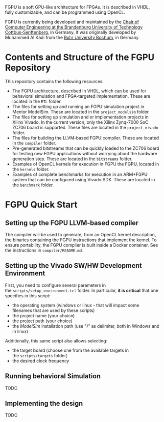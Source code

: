 FGPU is a soft GPU-like architecture for FPGAs. It is described in VHDL, fully customizable, and can be programmed using OpenCL.

FGPU is currently being developed and maintained by the [Chair of Computer Engineering at the Brandenburg University of Technology Cottbus-Senftenberg], in Germany. It was originally developed by Muhammed Al Kadi from the [Ruhr University Bochum], in Germany.

[Chair of Computer Engineering at the Brandenburg University of Technology Cottbus-Senftenberg]: https://www.b-tu.de/en/computer-engineering-group
[Ruhr University Bochum]: https://www.ei.ruhr-uni-bochum.de/fakultaet/

# Contents and Structure of the FGPU Repository

This repository contains the following resources:
- The FGPU architecture, described in VHDL, which can be used for behavioral simulation and FPGA-targeted implementation. These are located in the `RTL` folder.
- The files for setting up and running an FGPU simulation project in Mentor ModelSim. These are located in the `project_modelsim` folder.
- The files for setting up simulation and or implementation projects in Xilinx Vivado. In the current version, only the Xilinx Zynq-7000 SoC ZC706 board is supported. These files are located in the `project_vivado` folder.
- The files for building the LLVM-based FGPU compiler. These are located in the `compiler` folder.
- Pre-generated bitstreams that can be quickly loaded to the ZC706 board for testing new FGPU applications without worrying about the hardware generation step. These are located in the `bitstreams` folder.
- Examples of OpenCL kernels for execution in FGPU the FGPU, located in the `kernels` folder.
- Examples of complete benchmarks for execution in an ARM+FGPU system that can be configured using Vivado SDK. These are located in the `benchmark` folder.

# FGPU Quick Start

## Setting up the FGPU LLVM-based compiler

The compiler will be used to generate, from an OpenCL kernel description, the binaries containing the FGPU instructions that implement the kernel. To ensure portability, the FGPU compiler is built inside a Docker container. See the instructions in `compiler/README.md.`

## Setting up the Vivado SW/HW Development Environment

First, you need to configure several parameters in the `scripts/setup_environment.tcl` folder. In particular, **it is critical** that one specifies in this script:
- the operating system (windows or linux - that will impact some filenames that are used by these scripts)
- the project name (your choice)
- the project path (your choice)
- the *ModelSim* installation path (use "/" as delimiter, both in Windows and in linux)

Additionally, this same script also allows selecting:
- the target board (choose one from the available targets in the `scripts/targets` folder)
- the desired clock frequency

## Running behavioral Simulation

TODO

## Implementing the design

TODO
